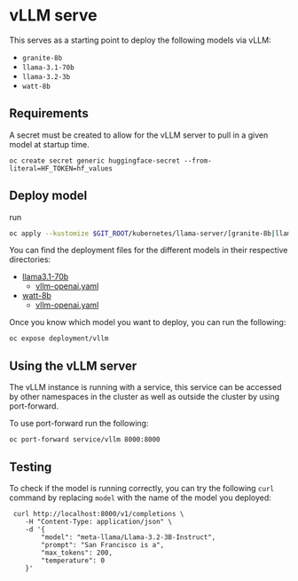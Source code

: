 # vLLM serve

This serves as a starting point to deploy the following models via vLLM:

- `granite-8b`
- `llama-3.1-70b`
- `llama-3.2-3b`
- `watt-8b`

## Requirements

A secret must be created to allow for the vLLM server to pull in a given model at startup time.

```
oc create secret generic huggingface-secret --from-literal=HF_TOKEN=hf_values
```

## Deploy model

run
```bash
oc apply --kustomize $GIT_ROOT/kubernetes/llama-server/[granite-8b|llama-3.1-70b|llama-3.2-3b|watt-8b]
```

You can find the deployment files for the different models in their respective directories:

- [llama3.1-70b](./llama3.1-70b)
    - [vllm-openai.yaml](./llama3.1-70b/vllm-openai.yaml)
- [watt-8b](./watt-8b)
    - [vllm-openai.yaml](./watt-8b/vllm-openai.yaml)

 Once you know which model you want to deploy, you can run the following:

```
oc expose deployment/vllm
```

## Using the vLLM server

The vLLM instance is running with a service, this service can be accessed by other namespaces in the cluster as well as outside the cluster by using port-forward.

To use port-forward run the following:

```
oc port-forward service/vllm 8000:8000
```

## Testing

To check if the model is running correctly, you can try the following `curl` command by replacing `model` with the name of the model you deployed:

```
 curl http://localhost:8000/v1/completions \
    -H "Content-Type: application/json" \
    -d '{
        "model": "meta-llama/Llama-3.2-3B-Instruct",
        "prompt": "San Francisco is a",
        "max_tokens": 200,
        "temperature": 0
    }'
```
